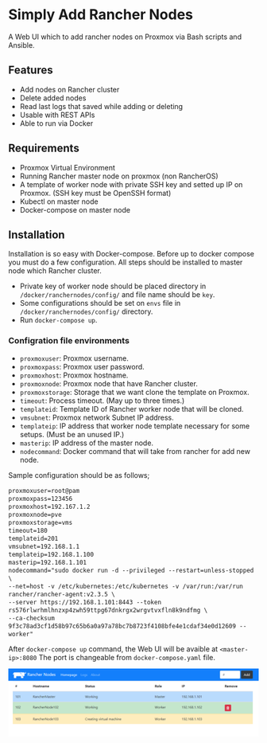 # Simply Add Rancher Nodes
A Web UI which to add rancher nodes on Proxmox via Bash scripts and Ansible.

## Features
- Add nodes on Rancher cluster
- Delete added nodes
- Read last logs that saved while adding or deleting
- Usable with REST APIs
- Able to run via Docker

## Requirements
- Proxmox Virtual Environment
- Running Rancher master node on proxmox (non RancherOS)
- A template of worker node with private SSH key and setted up IP on Proxmox. (SSH key must be OpenSSH format)
- Kubectl on master node
- Docker-compose on master node

## Installation
Installation is so easy with Docker-compose. Before up to docker compose you must do a few configuration. All steps should be installed to master node which Rancher cluster.
* Private key of worker node should be placed directory in `/docker/ranchernodes/config/` and file name should be `key`.
* Some configurations should be set on `envs` file in `/docker/ranchernodes/config/` directory.
* Run `docker-compose up`.
### Configration file environments
* `proxmoxuser`: Proxmox username.
* `proxmoxpass`: Proxmox user password.
* `proxmoxhost`: Proxmox hostname.
* `proxmoxnode`: Proxmox node that have Rancher cluster.
* `proxmoxstorage`: Storage that we want clone the template on Proxmox.
* `timeout`: Process timeout. (May up to three times.)
* `templateid`: Template ID of Rancher worker node that will be cloned.
* `vmsubnet`: Proxmox network Subnet IP address.
* `templateip`: IP address that worker node template necessary for some setups. (Must be an unused IP.)
* `masterip`: IP address of the master node.
* `nodecommand`: Docker command that will take from rancher for add new node.

Sample configuration should be as follows;

```
proxmoxuser=root@pam
proxmoxpass=123456
proxmoxhost=192.167.1.2
proxmoxnode=pve
proxmoxstorage=vms
timeout=180
templateid=201
vmsubnet=192.168.1.1
templateip=192.168.1.100
masterip=192.168.1.101
nodecommand="sudo docker run -d --privileged --restart=unless-stopped \
--net=host -v /etc/kubernetes:/etc/kubernetes -v /var/run:/var/run rancher/rancher-agent:v2.3.5 \
--server https://192.168.1.101:8443 --token rs576rlwrhmlhnzxp4zwh59ttpg67dnkrgx2wrgvtvxfln8k9ndfmg \
--ca-checksum 9f3c78ad3cf1d58b97c65b6a0a97a78bc7b8723f4108bfe4e1cdaf34e0d12609 --worker"
```

After `docker-compose up` command, the Web UI will be avaible at `<master-ip>:8080` The port is changeable from `docker-compose.yaml` file.

![](images/ui.png)
